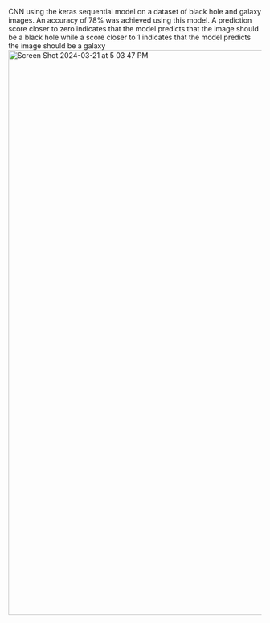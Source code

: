 CNN using the keras sequential model on a dataset of black hole and galaxy images. An accuracy of 78% was achieved using this model. A prediction score closer to zero indicates that the model predicts that the image should be a black hole while a score closer to 1 indicates that the model predicts the image should be a galaxy
<img width="1123" alt="Screen Shot 2024-03-21 at 5 03 47 PM" src="https://github.com/Allen-Swaidan/BlackHole-Galaxies-Binary-Classification/assets/97871707/c7ff3f65-9d59-4007-be1e-4fa79031d77e">
